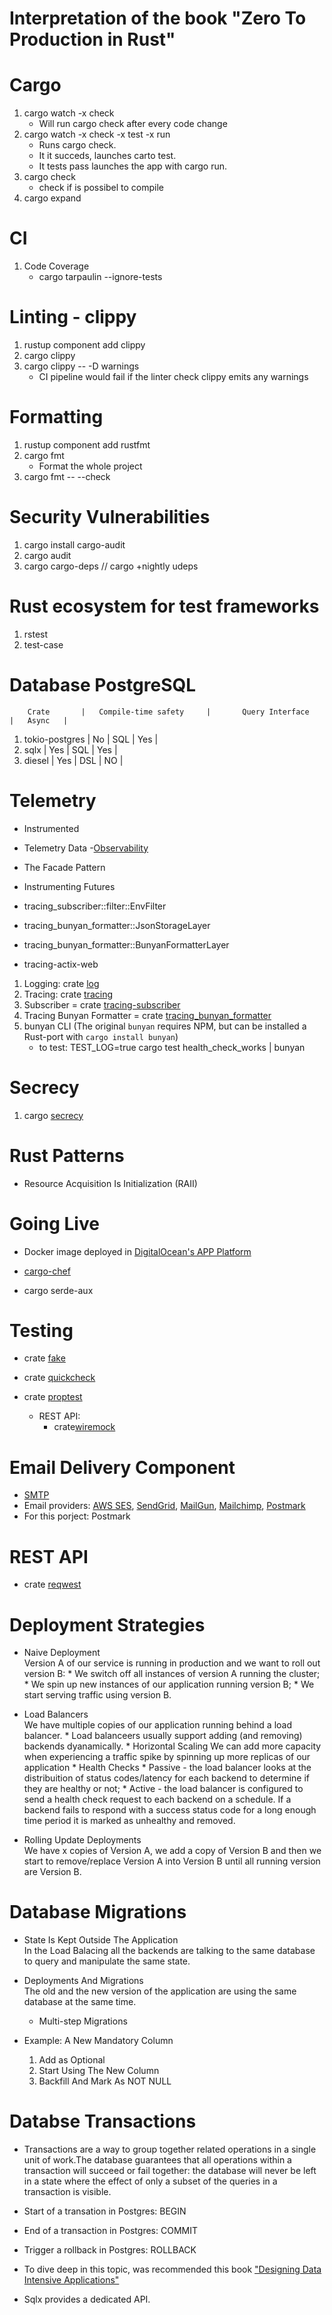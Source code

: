 # Interpretation of the book "Zero To Production in Rust"

# Cargo

1. cargo watch -x check
    *  Will run cargo check after every code change
2. cargo watch -x check -x test -x run
    * Runs cargo check.
    * It it succeds, launches carto test.
    * It tests pass launches the app with cargo run.
3. cargo check
    * check if is possibel to compile
4. cargo expand

# CI

1. Code Coverage
    * cargo tarpaulin --ignore-tests

# Linting - clippy

1. rustup component add clippy
2. cargo clippy
3. cargo clippy -- -D warnings
    * CI pipeline would fail if the linter check clippy emits any warnings

# Formatting

1. rustup component add rustfmt
2. cargo fmt
    * Format the whole project
3. cargo fmt -- --check

# Security Vulnerabilities

1. cargo install cargo-audit    
2. cargo audit
3. cargo cargo-deps // cargo +nightly udeps

# Rust ecosystem for test frameworks

1. rstest
2. test-case

# Database PostgreSQL

        Crate       |   Compile-time safety     |       Query Interface     |   Async   |       
1. tokio-postgres   |           No              |           SQL             |    Yes    |
2. sqlx             |           Yes             |           SQL             |    Yes    |
3. diesel           |           Yes             |           DSL             |    NO     |

# Telemetry

- Instrumented
- Telemetry Data
-[Observability](https://www.honeycomb.io/what-is-observability)
- The Facade Pattern
- Instrumenting Futures

- tracing_subscriber::filter::EnvFilter
- tracing_bunyan_formatter::JsonStorageLayer
- tracing_bunyan_formatter::BunyanFormatterLayer
- tracing-actix-web


1. Logging: crate [log](https://docs.rs/log/0.4.20/log/)
2. Tracing: crate [tracing](https://docs.rs/tracing/0.1.19/tracing/)
3. Subscriber = crate [tracing-subscriber](https://docs.rs/tracing-subscriber/0.3.17/tracing_subscriber/)
4. Tracing Bunyan Formatter = crate [tracing_bunyan_formatter](https://docs.rs/tracing-bunyan-formatter/0.3.9/tracing_bunyan_formatter/)
5. bunyan CLI (The original `bunyan` requires NPM, but can be installed a Rust-port with `cargo install bunyan`)
    - to test: TEST_LOG=true cargo test health_check_works | bunyan


# Secrecy

1. cargo [secrecy](https://docs.rs/secrecy/0.8.0/secrecy/) 
        
# Rust Patterns

- Resource Acquisition Is Initialization (RAII)

# Going Live

- Docker image deployed in [DigitalOcean's APP Platform](https://www.digitalocean.com/docs/app-platform/)
- [cargo-chef](https://github.com/LukeMathWalker/cargo-chef)

- cargo serde-aux

# Testing

- crate [fake](https://crates.io/crates/fake)
- crate [quickcheck](https://crates.io/crates/quickcheck)
- crate [proptest](https://crates.io/crates/proptest)

    * REST API:
        - crate[wiremock](https://crates.io/crates/wiremock)


# Email Delivery Component

- [SMTP](https://en.wikipedia.org/wiki/Simple_Mail_Transfer_Protocol)
- Email providers: [AWS SES](https://aws.amazon.com/ses/), [SendGrid](https://sendgrid.com/), [MailGun](https://mailgun.com), [Mailchimp](https://mailchimp.com), [Postmark](https://postmarkapp.com)
- For this porject: Postmark

# REST API 

- crate [reqwest](https://crates.io/crates/reqwest)


# Deployment Strategies

- Naive Deployment  
    Version A of our service is running in production and we want to roll out version B:
        * We switch off all instances of version A running the cluster;
        * We spin up new instances of our application running version B;
        * We start serving traffic using version B.

- Load Balancers  
    We have multiple copies of our application running behind a load balancer.
        * Load balanceers usually support adding (and removing) backends dyanamically.
        * Horizontal Scaling
        We can add more capacity when experiencing a traffic spike by spinning up more replicas of our application
        * Health Checks
            * Passive - the load balancer looks at the distribuition of status codes/latency for each backend
            to determine if they are healthy or not;
            * Active - the load balancer is configured to send a health check request to each backend on a schedule.
            If a backend fails to respond with a success status code for a long enough time period it is marked as unhealthy
            and removed.

- Rolling Update Deployments  
    We have x copies of Version A, we add a copy of Version B and then we start to remove/replace Version A into Version B until all running version are Version B.


# Database Migrations

- State Is Kept Outside The Application  
    In the Load Balacing all the backends are talking to the same database to query and manipulate the same state.

- Deployments And Migrations  
    The old and the new version of the application are using the same database at the same time.

    - Multi-step Migrations

 - Example: A New Mandatory Column
    1. Add as Optional
    2. Start Using The New Column
    3. Backfill And Mark As NOT NULL


# Databse Transactions

- Transactions are a way to group together related operations in a single unit of work.The database guarantees that all operations within a transaction will succeed
or fail together: the database will never be left in a state where the effect of only a subset of the queries in a transaction is visible.

- Start of a transation in Postgres: BEGIN
- End of a transaction in Postgres: COMMIT
- Trigger a rollback in Postgres: ROLLBACK

- To dive deep in this topic, was recommended this book ["Designing Data Intensive Applications"](https://www.oreilly.com/library/view/designing-data-intensive-applications/9781491903063/)
- Sqlx provides a dedicated API.



